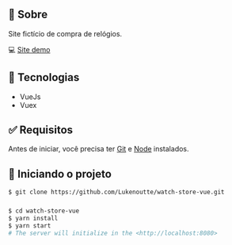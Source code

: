 ## 🎯 Sobre

Site fictício de compra de relógios.

💻 [Site demo](https://watch-store-vue.netlify.app/)

## 🚀 Tecnologias

- VueJs
- Vuex

## ✅ Requisitos

Antes de iniciar, você precisa ter [Git](https://git-scm.com) e [Node](https://nodejs.org/en/) instalados.

## 🔌 Iniciando o projeto
```bash
$ git clone https://github.com/Lukenoutte/watch-store-vue.git
```

### 

```bash
$ cd watch-store-vue
$ yarn install
$ yarn start
# The server will initialize in the <http://localhost:8080>
```
